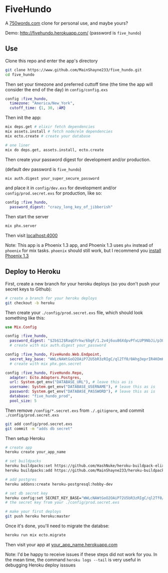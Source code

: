 # FiveHundo

A [750words.com](http://750words.com) clone for personal use, and maybe yours?

Demo: http://fivehundo.herokuapp.com/ (password is `five_hundo`)

## Use
Clone this repo and enter the app's directory
```bash
git clone https://www.github.com/MainShayne233/five_hundo.git
cd five_hundo
```
Then set your timezone and preferred cuttoff time (the time the app will consider the end of the day) in `config/config.exs`
```elixir
config :five_hundo,
  timezone: "America/New_York",
  cutoff_time: {1, 30, :AM}
```

Then init the app:
```bash
mix deps.get # elixir fetch dependencies
mix assets.install # fetch node/elm dependencies
mix ecto.create # create your database

# one liner
mix do deps.get, assets.install, ecto.create
```

Then create your password digest for development and/or production.

(default dev password is `five_hundo`)
```bash
mix auth.digest your_super_secure_password
```

and place it in `config/dev.exs` for development and/or `config/prod.secret.exs`
for production, like so:

```elixir
config :five_hundo,
  password_digest: "crazy_long_key_of_jibberish"
```

Then start the server
```bash
mix phx.server
```

Then visit [localhost:4000](http://localhost:4000)

Note: This app is a Phoenix 1.3 app, and Phoenix 1.3 uses `phx` instead of `phoenix` for mix tasks.
`phoenix` should still work, but I recommend you [install Phoenix 1.3](https://github.com/phoenixframework/phoenix/blob/master/installer/README.md)

## Deploy to Heroku

First, create a new branch for your heroku deploys (so you don't push your secret keys to Github):

```bash
# create a branch for your heroku deploys
git checkout -b heroku
```

Then create your `./config/prod.secret.exs` file, which should look something like this:

```elixir
use Mix.Config

config :five_hundo,
  password_digest: "$2b$12$RaqGYrkw/6bgF/1.2v4j6uu86XdpvPfxLUP9NbJi/p3QiCnDFxPLu"
  # create with mix auth.digest your_password

config :five_hundo, FiveHundo.Web.Endpoint,
  secret_key_base: "WWLcNAWtGoO2OAiP72U5bR3zRIgC/ql2Tf0/0Ahg3eprIR4KOmKSWHCXVAEVX6wK"
  # create with mix phx.gen.secret

config :five_hundo, FiveHundo.Repo,
  adapter: Ecto.Adapters.Postgres,
  url: System.get_env("DATABASE_URL"), # leave this as is
  username: System.get_env("DATABASE_USERNAME"), # leave this as is
  password: System.get_env("DATABASE_PASSWORD"), # leave this as is
  database: "five_hundo_prod",
  pool_size: 5
```

Then remove `/config/*.secret.exs` from `./.gitignore`, and commit `./config/prod.secret.exs`

```bash
git add config/prod.secret.exs
git commit -m "adds db secret"
```

Then setup Heroku

```bash
# create app
heroku create your_app_name

# set buildpacks
heroku buildpacks:set https://github.com/HashNuke/heroku-buildpack-elixir
heroku buildpacks:add https://github.com/MainShayne233/heroku-buildpack-phoenix-static

# add postgres
heroku addons:create heroku-postgresql:hobby-dev

# set db secret key
heroku config:set SECRET_KEY_BASE="WWLcNAWtGoO2OAiP72U5bR3zRIgC/ql2Tf0/0Ahg3eprIR4KOmKSWHCXVAEVX6wK"
# the secret key from your ./config/prod.secret.exs

# make your first deploys
git push heroku heroku:master
```

Once it's done, you'll need to migrate the databse:
```bash
heroku run mix ecto.migrate
```

Then visit your app at [your_app_name.herokuapp.com](https://your_app_name.herokuapp.com)

Note: I'd be happy to receive issues if these steps did not work for you. In the mean time, the command `heroku logs --tail` is very useful in debugging Heroku deploy isssues
